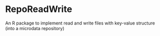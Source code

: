 # RepoReadWrite
An R package to implement read and write files with key-value structure (into a microdata repository)
